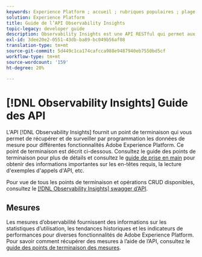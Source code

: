 ```yaml
---
keywords: Experience Platform ; accueil ; rubriques populaires ; plage de dates
solution: Experience Platform
title: Guide de l’API Observability Insights
topic-legacy: developer guide
description: Observability Insights est une API RESTful qui permet aux développeurs d’exposer les mesures d’observabilité clés de Adobe Experience Platform. Ces mesures fournissent des insights sur les statistiques d’utilisation de Platform, les contrôles d’intégrité des services Platform, les tendances historiques et les indicateurs de performance pour diverses fonctionnalités de Platform.
exl-id: 3dee20e2-0551-43db-ba89-bc049b56af08
translation-type: tm+mt
source-git-commit: 5d449c1ca174cafcca988e9487940eb7550bd5cf
workflow-type: tm+mt
source-wordcount: '159'
ht-degree: 20%

---
```


# [!DNL Observability Insights] Guide des API

L&#39;API [!DNL Observability Insights] fournit un point de terminaison qui vous permet de récupérer et de surveiller par programmation les données de mesure pour différentes fonctionnalités Adobe Experience Platform. Ce point de terminaison est décrit ci-dessous. Consultez le guide des points de terminaison pour plus de détails et consultez le [guide de prise en main](./getting-started.md) pour obtenir des informations importantes sur les en-têtes requis, la lecture d&#39;exemples d&#39;appels d&#39;API, etc.

Pour vue de tous les points de terminaison et opérations CRUD disponibles, consultez le [[!DNL Observability Insights] swagger d’API](https://www.adobe.io/apis/experienceplatform/home/api-reference.html#!acpdr/swagger-specs/observability-insights.yaml).

## Mesures

Les mesures d’observabilité fournissent des informations sur les statistiques d’utilisation, les tendances historiques et les indicateurs de performances pour diverses fonctionnalités de Adobe Experience Platform. Pour savoir comment récupérer des mesures à l’aide de l’API, consultez le [guide des points de terminaison des mesures](./metrics.md).
